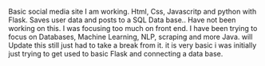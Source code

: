 Basic social media site I am working. Html, Css, Javascritp and python with Flask. Saves user data and posts to a SQL Data base..
Have not been working on this. I was focusing too much on front end. I have been trying to focus on Databases, Machine Learning, NLP, scraping and more Java. will Update this still just had to take a break from it. it is very
basic i was initially just trying to get used to basic Flask and connecting a data base.
